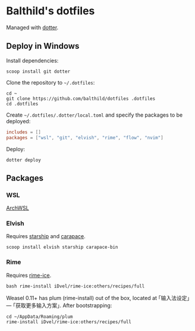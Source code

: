 # Balthild's dotfiles

Managed with [dotter](https://github.com/SuperCuber/dotter).

## Deploy in Windows

Install dependencies:

```shell
scoop install git dotter
```

Clone the repository to `~/.dotfiles`:

```shell
cd ~
git clone https://github.com/balthild/dotfiles .dotfiles
cd .dotfiles
```

Create `~/.dotfiles/.dotter/local.toml` and specify the packages to be deployed:

```toml
includes = []
packages = ["wsl", "git", "elvish", "rime", "flow", "nvim"]
```

Deploy:

```shell
dotter deploy
```

## Packages

### WSL

[ArchWSL](https://github.com/yuk7/ArchWSL)

### Elvish

Requires [starship](https://github.com/starship/starship) and [carapace](https://github.com/rsteube/carapace-bin).

```shell
scoop install elvish starship carapace-bin
```

### Rime

Requires [rime-ice](https://github.com/iDvel/rime-ice).

```shell
bash rime-install iDvel/rime-ice:others/recipes/full
```

Weasel 0.11+ has plum (rime-install) out of the box, located at ｢输入法设定｣ — ｢获取更多输入方案｣. After bootstrapping:

```shell
cd ~/AppData/Roaming/plum
rime-install iDvel/rime-ice:others/recipes/full
```
